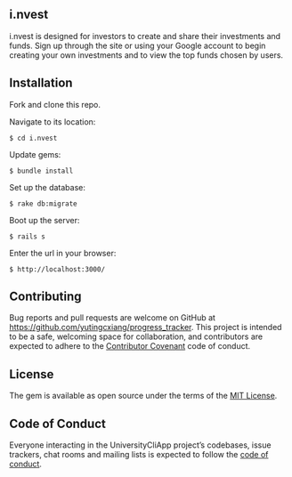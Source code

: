 ## i.nvest

i.nvest is designed for investors to create and share their investments and funds. Sign up through the site or using your Google account to begin creating your own investments and to view the top funds chosen by users.

## Installation

Fork and clone this repo.

Navigate to its location:

    $ cd i.nvest

Update gems:

    $ bundle install

Set up the database:

    $ rake db:migrate

Boot up the server:

    $ rails s

Enter the url in your browser:

    $ http://localhost:3000/
    

## Contributing

Bug reports and pull requests are welcome on GitHub at https://github.com/yutingcxiang/progress_tracker. This project is intended to be a safe, welcoming space for collaboration, and contributors are expected to adhere to the [Contributor Covenant](http://contributor-covenant.org) code of conduct.

## License

The gem is available as open source under the terms of the [MIT License](https://opensource.org/licenses/MIT).

## Code of Conduct

Everyone interacting in the UniversityCliApp project’s codebases, issue trackers, chat rooms and mailing lists is expected to follow the [code of conduct](https://github.com/[USERNAME]/university_cli_app/blob/master/CODE_OF_CONDUCT.md).
